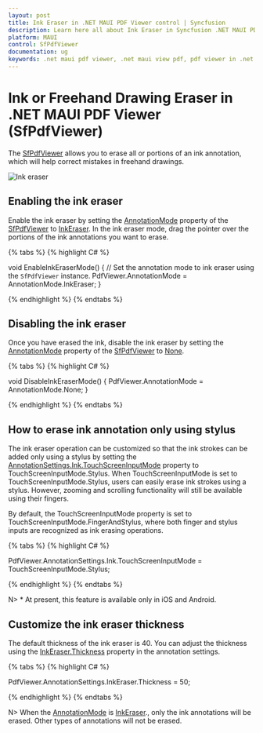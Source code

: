 ```yaml
---
layout: post
title: Ink Eraser in .NET MAUI PDF Viewer control | Syncfusion
description: Learn here all about Ink Eraser in Syncfusion .NET MAUI PDF Viewer (SfPdfViewer) control and its functionalities.
platform: MAUI
control: SfPdfViewer
documentation: ug
keywords: .net maui pdf viewer, .net maui view pdf, pdf viewer in .net maui, .net maui open pdf, maui pdf viewer, maui pdf view
---
```


# Ink or Freehand Drawing Eraser in .NET MAUI PDF Viewer (SfPdfViewer)

The [SfPdfViewer](https://help.syncfusion.com/cr/maui/Syncfusion.Maui.PdfViewer.SfPdfViewer.html) allows you to erase all or portions of an ink annotation, which will help correct mistakes in freehand drawings.

![Ink eraser](Images/Annotations/ink-eraser.gif)

## Enabling the ink eraser

Enable the ink eraser by setting the [AnnotationMode](https://help.syncfusion.com/cr/maui/Syncfusion.Maui.PdfViewer.SfPdfViewer.html#Syncfusion_Maui_PdfViewer_SfPdfViewer_AnnotationMode) property of the [SfPdfViewer](https://help.syncfusion.com/cr/maui/Syncfusion.Maui.PdfViewer.SfPdfViewer.html) to [InkEraser](https://help.syncfusion.com/cr/maui/Syncfusion.Maui.PdfViewer.AnnotationMode.html#Syncfusion_Maui_PdfViewer_AnnotationMode_InkEraser). In the ink eraser mode, drag the pointer over the portions of the ink annotations you want to erase.

{% tabs %}
{% highlight C# %}

void EnableInkEraserMode() 
{ 
	// Set the annotation mode to ink eraser using the `SfPdfViewer` instance. 
	PdfViewer.AnnotationMode = AnnotationMode.InkEraser; 
}

{% endhighlight %}
{% endtabs %}

## Disabling the ink eraser

Once you have erased the ink, disable the ink eraser by setting the [AnnotationMode](https://help.syncfusion.com/cr/maui/Syncfusion.Maui.PdfViewer.SfPdfViewer.html#Syncfusion_Maui_PdfViewer_SfPdfViewer_AnnotationMode) property of the [SfPdfViewer](https://help.syncfusion.com/cr/maui/Syncfusion.Maui.PdfViewer.SfPdfViewer.html) to [None](https://help.syncfusion.com/cr/maui/Syncfusion.Maui.PdfViewer.AnnotationMode.html#Syncfusion_Maui_PdfViewer_AnnotationMode_None).

{% tabs %}
{% highlight C# %}

void DisableInkEraserMode() 
{ 
	PdfViewer.AnnotationMode = AnnotationMode.None; 
}

{% endhighlight %}
{% endtabs %}

## How to erase ink annotation only using stylus

The ink eraser operation can be customized so that the ink strokes can be added only using a stylus by setting the [AnnotationSettings.Ink.TouchScreenInputMode](https://help.syncfusion.com/cr/maui/Syncfusion.Maui.PdfViewer.TouchScreenInputMode.html) property to TouchScreenInputMode.Stylus. When TouchScreenInputMode is set to TouchScreenInputMode.Stylus, users can easily erase ink strokes using a stylus. However, zooming and scrolling functionality will still be available using their fingers.

By default, the TouchScreenInputMode property is set to TouchScreenInputMode.FingerAndStylus, where both finger and stylus inputs are recognized as ink erasing operations.

{% tabs %}
{% highlight C# %}

PdfViewer.AnnotationSettings.Ink.TouchScreenInputMode = TouchScreenInputMode.Stylus;

{% endhighlight %}
{% endtabs %}

N> * At present, this feature is available only in iOS and Android.

## Customize the ink eraser thickness

The default thickness of the ink eraser is 40. You can adjust the thickness using the [InkEraser.Thickness](https://help.syncfusion.com/cr/maui/Syncfusion.Maui.PdfViewer.InkEraserSettings.html#Syncfusion_Maui_PdfViewer_InkEraserSettings_Thickness) property in the annotation settings.  

{% tabs %}
{% highlight C# %}

PdfViewer.AnnotationSettings.InkEraser.Thickness = 50;

{% endhighlight %}
{% endtabs %}

N> When the [AnnotationMode](https://help.syncfusion.com/cr/maui/Syncfusion.Maui.PdfViewer.SfPdfViewer.html#Syncfusion_Maui_PdfViewer_SfPdfViewer_AnnotationMode) is [InkEraser](https://help.syncfusion.com/cr/maui/Syncfusion.Maui.PdfViewer.AnnotationMode.html#Syncfusion_Maui_PdfViewer_AnnotationMode_InkEraser)., only the ink annotations will be erased. Other types of annotations will not be erased. 